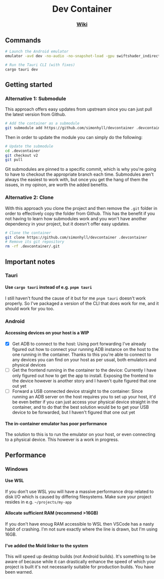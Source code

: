 <div align="center">
<h1>Dev Container</h1>
<h3><a href="https://github.com/simonhyll/devcontainer/wiki">Wiki</a></h3>
</div>

## Commands

```bash
# Launch the Android emulator
emulator -avd dev -no-audio -no-snapshot-load -gpu swiftshader_indirect -qemu -m 2048 -netdev user,id=mynet0,hostfwd=tcp::5555-:5555
```

```bash
# Run the Tauri CLI (with fixes)
cargo tauri dev
```

## Getting started

### Alternative 1: Submodule

This approach offers easy updates from upstream since you can just pull the latest version from Github.

```bash
# Add the container as a submodule
git submodule add https://github.com/simonhyll/devcontainer .devcontainer
```

Then in order to update the module you can simply do the following:

```bash
# Update the submodule
cd .devcontainer
git checkout v2
git pull
```

Git submodules are pinned to a specific commit, which is why you're going to have to checkout the appropriate branch each time. Submodules aren't always the easiest to work with, but once you get the hang of them the issues, in my opinon, are worth the added benefits.

### Alternative 2: Clone

With this approach you clone the project and then remove the `.git` folder in order to effectively copy the folder from Github. This has the benefit if you not having to learn how submodules work and you won't have another dependency in your project, but it doesn't offer easy updates.

```bash
# Clone the container
git clone https://github.com/simonhyll/devcontainer .devcontainer
# Remove its git repository
rm -rf .devcontainer/.git
```

## Important notes

### Tauri

#### Use `cargo tauri` instead of e.g. `pnpm tauri`

I still haven't found the cause of it but for me `pnpm tauri` doesn't work properly. So I've packaged a version of the CLI that does work for me, and it should work for you too.

### Android

#### Accessing devices on your host is a WIP

- [X] Get ADB to connect to the host: Using port forwarding I've already figured out how to connect your running ADB instance on the host to the one running in the container. Thanks to this you're able to connect to any devices you can find on your host as per usual, both emulators and physical devices
- [ ] Get the frontend running in the container to the device: Currently I have only figured out how to get the app to install. Exposing the frontend to the device however is another story and I haven't quite figured that one out yet
- [ ] Forward a USB connected device straight to the container: Since running an ADB server on the host requires you to set up your host, it'd be even better if you can just access your physical device straight in the container, and to do that the best solution would be to get your USB device to be forwarded, but I haven't figured that one out yet

#### The in-container emulator has poor performance

The solution to this is to run the emulator on your host, or even connecting to a physical device. This however is a work in progress.

## Performance

### Windows

#### Use WSL

If you don't use WSL you will have a massive performance drop related to disk I/O which is caused by differing filesystems. Make sure your project resides in e.g. `~/projects/my-app`

#### Allocate sufficient RAM (recommend >16GB)

If you don't have enoug RAM accessible to WSL then VSCode has a nasty habit of crashing. I'm not sure exactly where the line is drawn, but I'm using 16GB.

#### I've added the Mold linker to the system

This will speed up desktop builds (not Android builds). It's something to be aware of because while it can drastically enhance the speed of which your project is built it's not necessarily suitable for production builds. You have been warned.
